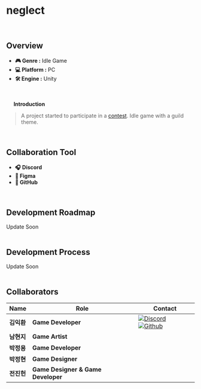 # neglect
<br>

## Overview
- **🎮 Genre :** Idle Game
- **💻 Platform :** PC
- **🛠 Engine :** Unity
<br>

&nbsp;&nbsp;&nbsp;&nbsp; **Introduction**
> A project started to participate in a [contest](https://mandlemandle.com/promote/ten-minutes-game-contest2). Idle game with a guild theme.</p>
<br>

## Collaboration Tool
- **🎧 Discord** 
- **🎨 Figma**
- **🐙 GitHub** 
<br>

## Development Roadmap  
Update Soon
<br>
<br>

## Development Process
Update Soon
<br>
<br>

## Collaborators  

| **Name** | **Role** | **Contact** |
|----------|----------|-----------|
| **김익환** | **Game Developer**	| [![Discord](https://img.shields.io/badge/discord-333333.svg?&style=for-the-badge&logo=discord&logoColor=D9E6F2)](https://www.discord.com/users/395463256694587392) [![Github](https://img.shields.io/badge/github-333333.svg?&style=for-the-badge&logo=github&logoColor=D9E6F2)](https://github.com/Kimighwan) |
| **남현지** | **Game Artist** | |
| **박정용** | **Game Developer** | |
| **박정현** | **Game Designer** | |
| **전진헌** | **Game Designer & Game Developer**  | |
